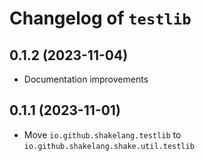 # Changelog of `testlib`

## 0.1.2 (2023-11-04)

- Documentation improvements

## 0.1.1 (2023-11-01)

- Move `io.github.shakelang.testlib` to `io.github.shakelang.shake.util.testlib`
